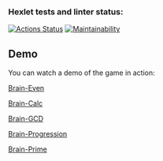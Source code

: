 ### Hexlet tests and linter status:

[![Actions Status](https://github.com/CeJIDb/frontend-project-44/actions/workflows/hexlet-check.yml/badge.svg)](https://github.com/CeJIDb/frontend-project-44/actions)
[![Maintainability](https://api.codeclimate.com/v1/badges/76f61ba8e2ba0dfc44d0/maintainability)](https://codeclimate.com/github/CeJIDb/frontend-project-44/maintainability)

## Demo

You can watch a demo of the game in action:

[Brain-Even](https://asciinema.org/a/GRkARY2MXdIeCE8PyvVHtSglH)

[Brain-Calc](https://asciinema.org/a/rfLuK4H2gzEeMOgadxTewnLPx)

[Brain-GCD](https://asciinema.org/a/igHd60skGMvgFO5PZ6i7ZcvG7)

[Brain-Progression](https://asciinema.org/a/JkiMrjGSesRa2vTlmdbCgBCkI)

[Brain-Prime](https://asciinema.org/a/LqGY4Q9U2GY1JIG5gUGC8WyYC)
